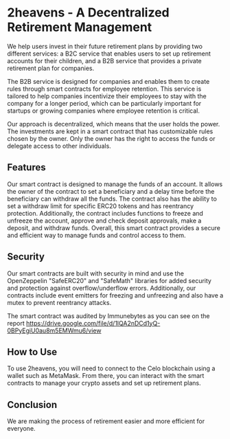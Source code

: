 # 2heavens - A Decentralized Retirement Management
We help users invest in their future retirement plans by providing two different services: a B2C service that enables users to set up retirement accounts for their children, and a B2B service that provides a private retirement plan for companies.

The B2B service is designed for companies and enables them to create rules through smart contracts for employee retention. This service is tailored to help companies incentivize their employees to stay with the company for a longer period, which can be particularly important for startups or growing companies where employee retention is critical.

Our approach is decentralized, which means that the user holds the power. The investments are kept in a smart contract that has customizable rules chosen by the owner. Only the owner has the right to access the funds or delegate access to other individuals.


## Features

Our smart contract is designed to manage the funds of an account. It allows the owner of the contract to set a beneficiary and a delay time before the beneficiary can withdraw all the funds. The contract also has the ability to set a withdraw limit for specific ERC20 tokens and has reentrancy protection. Additionally, the contract includes functions to freeze and unfreeze the account, approve and check deposit approvals, make a deposit, and withdraw funds. Overall, this smart contract provides a secure and efficient way to manage funds and control access to them.

## Security

Our smart contracts are built with security in mind and use the OpenZeppelin "SafeERC20" and "SafeMath" libraries for added security and protection against overflow/underflow errors. Additionally, our contracts include event emitters for freezing and unfreezing and also have a mutex to prevent reentrancy attacks. 

The smart contract was audited by Immunebytes as you can see on the report https://drive.google.com/file/d/1lQA2nDCd1yQ-0BPyEgiU0au8m5EMWmu6/view


## How to Use
To use 2heavens, you will need to connect to the Celo blockchain using a wallet such as MetaMask. From there, you can interact with the smart contracts to manage your crypto assets and set up retirement plans.

## Conclusion
We are making the process of retirement easier and more efficient for everyone.

 
